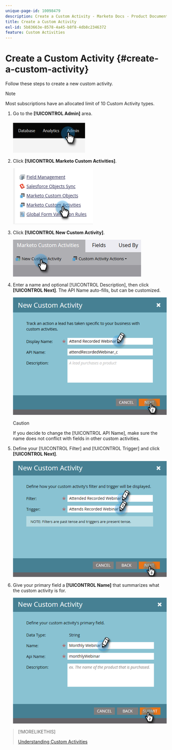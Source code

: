 ```yaml
---
unique-page-id: 10098479
description: Create a Custom Activity - Marketo Docs - Product Documentation
title: Create a Custom Activity
exl-id: 5b83663e-8578-4a45-b8f8-4db8c2346372
feature: Custom Activities
---
```

# Create a Custom Activity {#create-a-custom-activity}

Follow these steps to create a new custom activity.

>[!NOTE]
>
>Most subscriptions have an allocated limit of 10 Custom Activity types.

1. Go to the **[!UICONTROL Admin]** area.

   ![](assets/create-a-custom-activity-1.png)

1. Click **[!UICONTROL Marketo Custom Activities]**.

   ![](assets/create-a-custom-activity-2.png)

1. Click **[!UICONTROL New Custom Activity]**.

   ![](assets/create-a-custom-activity-3.png)

1. Enter a name and optional [!UICONTROL Description], then click **[!UICONTROL Next]**. The API Name auto-fills, but can be customized.

   ![](assets/create-a-custom-activity-4.png)

   >[!CAUTION]
   >
   >If you decide to change the [!UICONTROL API Name], make sure the name does not conflict with fields in other custom activities.

1. Define your [!UICONTROL Filter] and [!UICONTROL Trigger] and click **[!UICONTROL Next]**.

   ![](assets/create-a-custom-activity-5.png)

1. Give your primary field a **[!UICONTROL Name]** that summarizes what the custom activity is for.

   ![](assets/create-a-custom-activity-6.png)

>[!MORELIKETHIS]
>
>[Understanding Custom Activities](/help/marketo/product-docs/administration/marketo-custom-activities/understanding-custom-activities.md)

